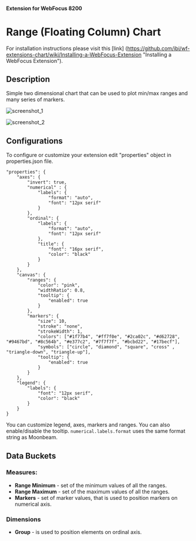 #### Extension for WebFocus 8200

# Range (Floating Column) Chart

For installation instructions please visit this [link] (https://github.com/ibi/wf-extensions-chart/wiki/Installing-a-WebFocus-Extension "Installing a WebFocus Extension").

## Description

Simple two dimensional chart that can be used to plot min/max ranges and many series of markers.

![screenshot_1](https://github.com/ibi/wf-extensions-chart/blob/master/com.ibi.range/screenshots/1.png)

![screenshot_2](https://github.com/ibi/wf-extensions-chart/blob/master/com.ibi.range/screenshots/2.png)

## Configurations

To configure or customize your extension edit "properties" object in properties.json file.
	
	"properties": {
		"axes": {
			"invert": true,
			"numerical" : {
				"labels": {
					"format": "auto",
					"font": "12px serif"
				}
			},
			"ordinal": {
				"labels": {
					"format": "auto",
					"font": "12px serif"
				},
				"title": {
					"font": "16px serif",
					"color": "black"
				}
			}
		},
		"canvas": {
			"ranges": {
				"color": "pink",
				"widthRatio": 0.8,
				"tooltip": {
					"enabled": true
				}
			},
			"markers": {
				"size": 10,
				"stroke": "none",
				"strokeWidth": 1,
				"colors": ["#1f77b4", "#ff7f0e", "#2ca02c", "#d62728", "#9467bd", "#8c564b", "#e377c2", "#7f7f7f", "#bcbd22", "#17becf"],
				"symbols": ["circle", "diamond", "square", "cross" , "triangle-down", "triangle-up"],
				"tooltip": {
					"enabled": true
				}
			}
		},
		"legend": {
			"labels": {
				"font": "12px serif",
				"color": "black"
			}
		}
	}

You can customize legend, axes, markers and ranges. You can also enable/disable the tooltip. `numerical.labels.format` uses the same format string as Moonbeam.
## Data Buckets

### Measures:
* **Range Minimum** - set of the minimum values of all the ranges.
* **Range Maximum** - set of the maximum values of all the ranges.
* **Markers** - set of marker values, that is used to position markers on numerical axis.

### Dimensions
* **Group** - is used to position elements on ordinal axis.

